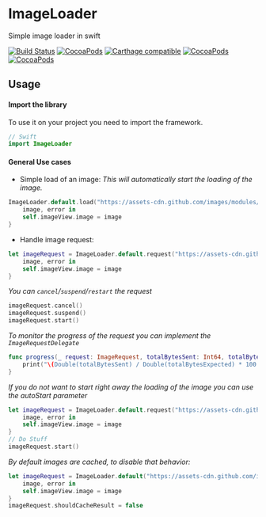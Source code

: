 # ImageLoader
Simple image loader in swift

[![Build Status](https://travis-ci.org/paulemmanuel-garcia/ImageLoader.svg?branch=master)](https://travis-ci.org/paulemmanuel-garcia/ImageLoader)
[![CocoaPods](https://img.shields.io/cocoapods/v/RVSImageLoader.svg)](https://cocoapods.org/pods/RVSImageLoader)
[![Carthage compatible](https://img.shields.io/badge/Carthage-compatible-4BC51D.svg?style=flat)](https://github.com/Carthage/Carthage)
[![CocoaPods](https://img.shields.io/cocoapods/l/RVSImageLoader.svg)](https://github.com/paulemmanuel-garcia/ImageLoader)
[![CocoaPods](https://img.shields.io/cocoapods/p/RVSImageLoader.svg)](https://github.com/paulemmanuel-garcia/ImageLoader)


## Usage

#### Import the library

To use it on your project you need to import the framework.
```swift
// Swift
import ImageLoader
```

#### General Use cases

- Simple load of an image:
*This will automatically start the loading of the image.*
```swift
ImageLoader.default.load("https://assets-cdn.github.com/images/modules/open_graph/github-mark.png") {
    image, error in
    self.imageView.image = image
}
```

- Handle image request:
```swift
let imageRequest = ImageLoader.default.request("https://assets-cdn.github.com/images/modules/open_graph/github-mark.png") {
    image, error in
    self.imageView.image = image
}
```

*You can `cancel`/`suspend`/`restart` the request*
```swift
imageRequest.cancel()
imageRequest.suspend()
imageRequest.start()
```

*To monitor the progress of the request you can implement the `ImageRequestDelegate`*
```swift
func progress(_ request: ImageRequest, totalBytesSent: Int64, totalBytesExpected: Int64) {
    print("\(Double(totalBytesSent) / Double(totalBytesExpected) * 100.0)%")
}
```

*If you do not want to start right away the loading of the image you can use the autoStart parameter*
```swift
let imageRequest = ImageLoader.default.request("https://assets-cdn.github.com/images/modules/open_graph/github-mark.png", autoStart = false) {
    image, error in
    self.imageView.image = image
}
// Do Stuff
imageRequest.start()
```

*By default images are cached, to disable that behavior:*
```swift
let imageRequest = ImageLoader.default("https://assets-cdn.github.com/images/modules/open_graph/github-mark.png") {
    image, error in
    self.imageView.image = image
}
imageRequest.shouldCacheResult = false
```
